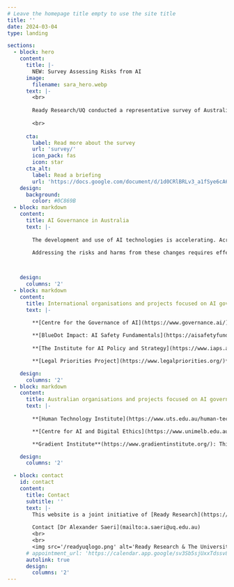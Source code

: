 ```yaml
---
# Leave the homepage title empty to use the site title
title: ''
date: 2024-03-04
type: landing

sections:
  - block: hero
    content:
      title: |-
        NEW: Survey Assessing Risks from AI
      image:
        filename: sara_hero.webp
      text: |-
        <br>
        
        Ready Research/UQ conducted a representative survey of Australian adults to understand public perceptions of AI risks and support for AI governance actions in Australia.
    
        <br>
               
      cta:
        label: Read more about the survey
        url: 'survey/'
        icon_pack: fas
        icon: star
      cta_alt:
        label: Read a briefing
        url: 'https://docs.google.com/document/d/1d0CRlBRLv3_a1fSye6cA6dzMjxtopjCcklc8irGPlDc/export?format=pdf&attachment=false'
    design:
      background:
        color: #0C869B
  - block: markdown
    content:
      title: AI Governance in Australia
      text: |-
    
        The development and use of AI technologies is accelerating. Across 2022 and 2023, new large-scale models have been announced monthly, and are achieving increasingly complex and general tasks; this trend continues in 2024 with Google DeepMind Gemini, OpenAI Sora, and others. Experts in AI forecast that development of powerful AI models could lead to radical changes in wealth, health, and power on a scale comparable to the nuclear and industrial revolutions.

        Addressing the risks and harms from these changes requires effective *AI governance*: forming robust norms, policies, laws, processes and institutions to guide good decision-making about AI development, deployment and use. Effective governance is especially crucial for managing extreme or catastrophic risks from AI that are high impact and uncertain, such as harm from misuse, accident or loss of control.

        

    design:
      columns: '2'
  - block: markdown
    content:
      title: International organisations and projects focused on AI governance
      text: |-
        
        **[Centre for the Governance of AI](https://www.governance.ai/)**: This organisation conducts and convenes research dedicated to helping humanity navigate the transition to a world with advanced AI

        **[BlueDot Impact: AI Safety Fundamentals](https://aisafetyfundamentals.com/)**: This project, *AI Safety Fundamentals* by BlueDot Impact, is a 12 week online course providing foundational knowledge for understanding the challenges of AI, and promising governance approaches to address those challenges.
      
        **[The Institute for AI Policy and Strategy](https://www.iaps.ai/)**: this organisation is focused on understanding and managing risks from advanced AI systems, with a focus on AI policy and standards; compute governance; and international governance.

        **[Legal Priorities Project](https://www.legalpriorities.org/)**: This project is focused on researching and advising on the legal and regulatory challenges posed by AI.

    design:
      columns: '2'
  - block: markdown
    content:
      title: Australian organisations and projects focused on AI governance
      text: |-
        
        **[Human Technology Institute](https://www.uts.edu.au/human-technology-institute)**: This institute, based at the University of Technology Sydney, conducts applied research and consulting to support corporate and government decision-making about AI.

        **[Centre for AI and Digital Ethics](https://www.unimelb.edu.au/caide)**: This institute, based at the University of Melbourne, teaches and researches in the area of ethical, technical, regulatory, and legal issues relevant to AI.

        **Gradient Institute**(https://www.gradientinstitute.org/): This Sydney-based independent institute conducts applied research and consulting to improve the safety, ethics, accountability and transparency of AI systems

    design:
      columns: '2'

  - block: contact
    id: contact
    content:
      title: Contact
      subtitle: ''
      text: |-
        This website is a joint initiative of [Ready Research](https://www.readyresearch.org) and researchers at The University of Queensland.
        
        Contact [Dr Alexander Saeri](mailto:a.saeri@uq.edu.au)
        <br>
        <br>
        <img src='/readyuqlogo.png' alt='Ready Research & The University of Queensland logo' style='display: block; margin-right: auto; margin-left: auto;width: 60%' />
      # appointment_url: 'https://calendar.app.google/sv3Sb5sjUxxTdssv8'
      autolink: true
      design:
        columns: '2'
---
```

